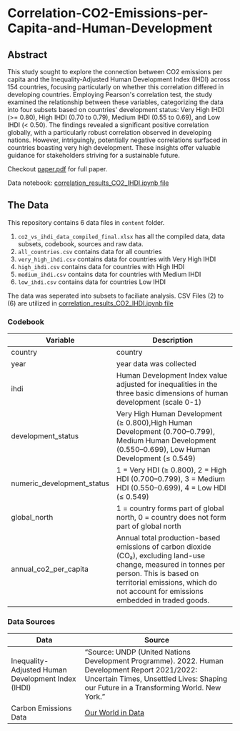 # Correlation-CO2-Emissions-per-Capita-and-Human-Development

## Abstract
This study sought to explore the connection between CO2 emissions per capita and the Inequality-Adjusted Human Development Index (IHDI) across 154 countries, focusing particularly on whether this correlation differed in developing countries. Employing Pearson's correlation test, the study examined the relationship between these variables, categorizing the data into four subsets based on countries' development status: Very High IHDI (>= 0.80), High IHDI (0.70 to 0.79), Medium IHDI (0.55 to 0.69), and Low IHDI (< 0.50). The findings revealed a significant positive correlation globally, with a particularly robust correlation observed in developing nations. However, intriguingly, potentially negative correlations surfaced in countries boasting very high development. These insights offer valuable guidance for stakeholders striving for a sustainable future.

Checkout [paper.pdf](https://github.com/elewites/Correlation-CO2-Emissions-per-Capita-and-Human-Development/blob/main/Paper.pdf) for full paper.

Data notebook: [correlation_results_CO2_IHDI.ipynb file](https://github.com/elewites/Correlation-CO2-Emissions-per-Capita-and-Human-Development/blob/main/correlation_results_CO2_IHDI.ipynb)

## The Data

This repository contains 6 data files in `content` folder.
1. `co2_vs_ihdi_data_compiled_final.xlsx` has all the compiled data, data subsets, codebook, sources and raw data.
2. `all_countries.csv` contains data for all countries
3. `very_high_ihdi.csv` contains data for countries with Very High IHDI
4. `high_ihdi.csv` contains data for countries with High IHDI
5. `medium_ihdi.csv` contains data for countries with Medium IHDI
6. `low_ihdi.csv` contains data for countries Low IHDI

The data was seperated into subsets to faciliate analysis. CSV Files (2) to (6) are utilized in [correlation_results_CO2_IHDI.ipynb file](https://github.com/elewites/Correlation-CO2-Emissions-per-Capita-and-Human-Development/blob/main/correlation_results_CO2_IHDI.ipynb)

### Codebook 

| Variable      | Description |
| ----------- | ----------- |
| country      | country       |
| year   | year data was collected        |
| ihdi|         Human Development Index value adjusted for inequalities in the three basic dimensions of human development (scale 0-1)    |
|  development_status| Very High Human Development (≥ 0.800),High Human Development (0.700–0.799), Medium Human Development (0.550–0.699), Low Human Development (≤ 0.549)      |
|          numeric_development_status   |   1 = Very HDI (≥ 0.800), 2 = High HDI (0.700–0.799), 3 = Medium HDI (0.550–0.699), 4 = Low HDI (≤ 0.549)          |
|        global_north     |     1 = country forms part of global north, 0 = country does not form part of global north        |
| annual_co2_per_capita | Annual total production-based emissions of carbon dioxide (CO₂), excluding land-use change, measured in tonnes per person. This is based on territorial emissions, which do not account for emissions embedded in traded goods.        |

### Data Sources
| Data| Source|
|------|-----|
| Inequality-Adjusted Human Development Index (IHDI) | “Source: UNDP (United Nations Development Programme). 2022. Human Development Report 2021/2022: Uncertain Times, Unsettled Lives: Shaping our Future in a Transforming World. New York.” |
| Carbon Emissions Data | [Our World in Data](https://github.com/owid/co2-data) |

